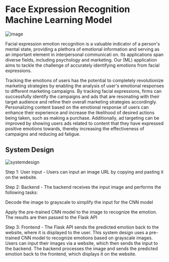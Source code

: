 # Face Expression Recognition Machine Learning Model
![image](https://github.com/prak-perks/emotiondetection/assets/117466688/b997e5f8-6ede-4b10-b3dd-d73fba3ae5f4)

Facial expression emotion recognition is a valuable indicator of a person's mental state, providing a plethora of emotional information and serving as an important element in interpersonal communicati
on. Its applications span diverse fields, including psychology and marketing. Our (ML) application aims to tackle the challenge of accurately identifying emotions from facial expressions. 

Tracking the emotions of users has the potential to completely revolutionize marketing strategies by enabling the analysis of user's emotional responses to different marketing campaigns. By tracking facial expressions, firms can successfully identify the campaigns and ads that are resonating with their target audience and refine their overall marketing strategies accordingly. Personalizing content based on the emotional response of users can enhance their experience and increase the likelihood of desired actions being taken, such as making a purchase. Additionally, ad targeting can be improved by showing users ads related to content that they have expressed positive emotions towards, thereby increasing the effectiveness of campaigns and reducing ad fatigue.

## System Design
![systemdesign](https://github.com/prak-perks/emotiondetection/assets/117466688/dfc68d33-17e4-4574-9469-83b1f706c124)

Step 1: User input - Users can input an image URL by copying and pasting it on the website. 

Step 2: Backend - The backend receives the input image and performs the following tasks: 

Decode the image to grayscale to simplify the input for the CNN model 

Apply the pre-trained CNN model to the image to recognize the emotion. The results are then passed to the Flask API 

Step 3: Frontend - The Flask API sends the predicted emotion back to the website, where it is displayed to the user. This system design uses a pre-trained CNN model to recognize emotions based on grayscale images. Users can input their images via a website, which then sends the input to the backend. The backend processes the image and sends the predicted emotion back to the frontend, which displays it on the website.
